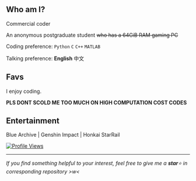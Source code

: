 ## Who am I?

Commercial coder

An anonymous postgraduate student ~~who has a 64GiB RAM gaming PC~~

Coding preference: `Python` `C` `C++` `MATLAB`

Talking preference: **English** 中文

## Favs

I enjoy coding.

**PLS DONT SCOLD ME TOO MUCH ON HIGH COMPUTATION COST CODES**

## Entertainment

Blue Archive | Genshin Impact | Honkai StarRail

[![Profile Views](https://hits.sh/github.com/ocr655501.svg?label=Profile%20views&color=9300c6)](https://hits.sh/github.com/ocr655501/)

--------

_If you find something helpful to your interest, feel free to give me a **star**⭐ in corresponding repository >w<_
